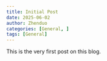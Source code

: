 ```yaml
---
title: Initial Post
date: 2025-06-02
author: Zhenduo
categories: [General, ]
tags: [General]
---
```




This is the very first post on this blog. 